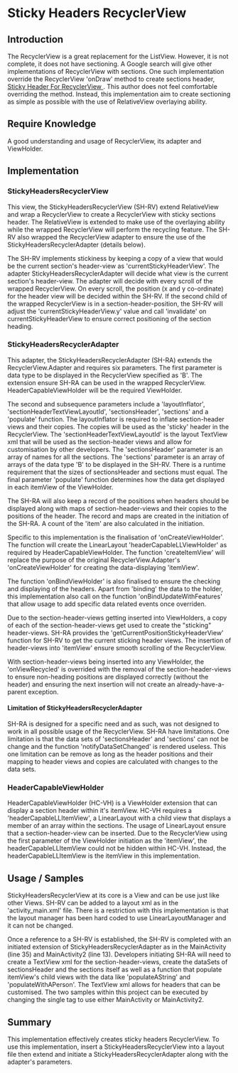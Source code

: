 # Sticky Headers RecyclerView

## Introduction
The RecyclerView is a great replacement for the ListView. However, it is not complete, it does not have sectioning. A Google search will give other implementations of RecyclerView with sections. One such implementation override the RecyclerView 'onDraw' method to create sections header, [Sticky Header For RecyclerView
](https://medium.com/@saber.solooki/sticky-header-for-recyclerview-c0eb551c3f68). This author does not feel comfortable overriding the method. Instead, this implementation aim to create sectioning as simple as possible with the use of RelativeView overlaying ability. 

## Require Knowledge
A good understanding and usage of RecyclerView, its adapter and ViewHolder. 

## Implementation

### StickyHeadersRecyclerView
This view, the StickyHeadersRecyclerView (SH-RV) extend RelativeView and wrap a RecyclerView to create a RecyclerView with sticky sections header. The RelativeView is extended to make use of the overlaying ability while the wrapped RecyclerView will perform the recycling feature. The SH-RV also wrapped the RecyclerView adapter to ensure the use of the StickyHeadersRecyclerAdapter (details below). 

The SH-RV implements stickiness by keeping a copy of a view that would be the current section's header-view as 'currentStickyHeaderView'. The adapter StickyHeadersRecyclerAdapter will decide what view is the current section's header-view. The adapter will decide with every scroll of the wrapped RecyclerView. On every scroll, the position (x and y co-ordinate) for the header view will be decided within the SH-RV. If the second child of the wrapped RecyclerView is in a section-header-position, the SH-RV will adjust the 'currentStickyHeaderView.y' value and call 'invalidate' on currentStickyHeaderView to ensure correct positioning of the section heading. 

### StickyHeadersRecyclerAdapter
This adapter, the StickyHeadersRecyclerAdapter (SH-RA) extends the RecyclerView.Adapter and requires six parameters. The first parameter is data type to be displayed in the RecyclerView specified as 'B'. The extension ensure SH-RA can be used in the wrapped RecyclerView. HeaderCapableViewHolder will be the required ViewHolder. 

The second and subsequence parameters include a 'layoutInflator', 'sectionHeaderTextViewLayoutId', 'sectionsHeader', 'sections' and a 'populate' function. The layoutInflator is required to inflate section-header views and their copies. The copies will be used as the 'sticky' header in the RecyclerView. The 'sectionHeaderTextViewLayoutId' is the layout TextView xml that will be used as the section-header views and allow for customisation by other developers. The 'sectionsHeader' parameter is an array of names for all the sections. The 'sections' parameter is an array of arrays of the data type 'B' to be displayed in the SH-RV. There is a runtime requirement that the sizes of sectionsHeader and sections must equal. The final parameter 'populate' function determines how the data get displayed in each itemView of the ViewHolder. 

The SH-RA will also keep a record of the positions when headers should be displayed along with maps of section-header-views and their copies to the positions of the header. The record and maps are created in the initiation of the SH-RA. A count of the 'item' are also calculated in the initiation. 

Specific to this implementation is the finalisation of 'onCreateViewHolder'. The function will create the LinearLayout 'headerCapableLLViewHolder' as required by HeaderCapableViewHolder. The function 'createItemView' will replace the purpose of the original RecyclerView.Adapter's 'onCreateViewHolder' for creating the data-displaying 'itemView'. 

The function 'onBindViewHolder' is also finalised to ensure the checking and displaying of the headers. Apart from 'binding' the data to the holder, this implementation also call on the function 'onBindUpdateWithFeatures' that allow usage to add specific data related events once overriden. 

Due to the section-header-views getting inserted into ViewHolders, a copy of each of the section-header-views get used to create the "sticking" header-views. SH-RA provides the 'getCurrentPositionStickyHeaderView' function for SH-RV to get the current sticking header views. The insertion of header-views into 'itemView' ensure smooth scrolling of the RecyclerView. 

With section-header-views being inserted into any ViewHolder, the 'onViewRecycled' is overrided with the removal of the section-header-views to ensure non-heading positions are displayed correctly (without the header) and ensuring the next insertion will not create an already-have-a-parent exception. 

#### Limitation of StickyHeadersRecyclerAdapter
SH-RA is designed for a specific need and as such, was not designed to work in all possible usage of the RecyclerView. SH-RA have limitations. One limitation is that the data sets of 'sectionsHeader' and 'sections' can not be change and the function 'notifyDataSetChanged' is rendered useless. This one limitation can be remove as long as the header positions and their mapping to header views and copies are calculated with changes to the data sets. 

### HeaderCapableViewHolder
HeaderCapableViewHolder (HC-VH) is a ViewHolder extension that can display a section header within it's itemView. HC-VH requires a 'headerCapableLLItemView', a LinearLayout with a child view that displays a member of an array within the sections. The usage of LinearLayout ensure that a section-header-view can be inserted. Due to the RecyclerView using the first parameter of the ViewHolder initiation as the 'itemView', the headerCapableLLItemView could not be hidden within HC-VH. Instead, the headerCapableLLItemView is the itemView in this implementation.

## Usage / Samples
StickyHeadersRecyclerView at its core is a View and can be use just like other Views. SH-RV can be added to a layout xml as in the 'activity_main.xml' file. There is a restriction with this implementation is that the layout manager has been hard coded to use LinearLayoutManager and it can not be changed. 

Once a reference to a SH-RV is established, the SH-RV is completed with an initiated extension of StickyHeadersRecyclerAdapter as in the MainActivity (line 35) and MainActivity2 (line 13). Developers initiating SH-RA will need to create a TextView xml for the section-header-views, create the dataSets of sectionsHeader and the sections itself as well as a function that populate itemView's child views with the data like 'populateAString' and 'populateWithAPerson'. The TextView xml allows for headers that can be customised. The two samples within this project can be executed by changing the single <activity> tag to use either MainActivity or MainActivity2. 

## Summary
This implementation effectively creates sticky headers RecyclerView. To use this implementation, insert a StickyHeadersRecyclerView into a layout file then extend and initiate a StickyHeadersRecyclerAdapter along with the adapter's parameters. 
